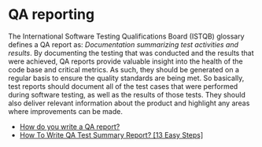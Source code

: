 # QA reporting

The International Software Testing Qualifications Board (ISTQB) glossary defines a QA report as: *Documentation summarizing test activities and results*.
By documenting the testing that was conducted and the results that were achieved, QA reports provide valuable insight into the health of the code base and critical metrics. As such, they should be generated on a regular basis to ensure the quality standards are being met.
So basically, test reports should document all of the test cases that were performed during software testing, as well as the results of those tests. They should also deliver relevant information about the product and highlight any areas where improvements can be made.

- [How do you write a QA report?](https://www.netguru.com/blog/how-to-write-qa-report)
- [How To Write QA Test Summary Report? [13 Easy Steps]](https://www.qatouch.com/blog/how-to-write-qa-test-summary-report/)

